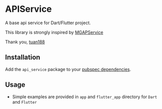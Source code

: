# APIService

A base api service for Dart/Flutter project.

This library is strongly inspired by [MGAPService](https://github.com/tuan188/MGAPIService)

Thank you, [tuan188](https://github.com/tuan188)

## Installation

Add the `api_service` package to your [pubspec dependencies](https://pub.dev/packages/dio/install).

## Usage

* Simple examples are provided in `app` and `flutter_app` directory for `Dart` and `Flutter` 
